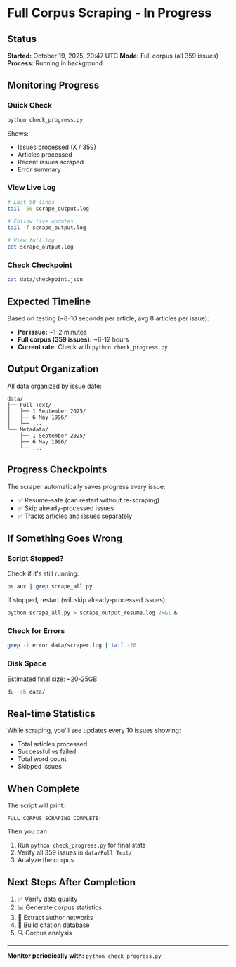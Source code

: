# Full Corpus Scraping - In Progress

## Status

**Started:** October 19, 2025, 20:47 UTC
**Mode:** Full corpus (all 359 issues)
**Process:** Running in background

## Monitoring Progress

### Quick Check

```bash
python check_progress.py
```

Shows:
- Issues processed (X / 359)
- Articles processed
- Recent issues scraped
- Error summary

### View Live Log

```bash
# Last 50 lines
tail -50 scrape_output.log

# Follow live updates
tail -f scrape_output.log

# View full log
cat scrape_output.log
```

### Check Checkpoint

```bash
cat data/checkpoint.json
```

## Expected Timeline

Based on testing (~8-10 seconds per article, avg 8 articles per issue):

- **Per issue:** ~1-2 minutes
- **Full corpus (359 issues):** ~6-12 hours
- **Current rate:** Check with `python check_progress.py`

## Output Organization

All data organized by issue date:

```
data/
├── Full Text/
│   ├── 1 September 2025/
│   ├── 6 May 1996/
│   └── ...
└── Metadata/
    ├── 1 September 2025/
    ├── 6 May 1996/
    └── ...
```

## Progress Checkpoints

The scraper automatically saves progress every issue:
- ✅ Resume-safe (can restart without re-scraping)
- ✅ Skip already-processed issues
- ✅ Tracks articles and issues separately

## If Something Goes Wrong

### Script Stopped?

Check if it's still running:
```bash
ps aux | grep scrape_all.py
```

If stopped, restart (will skip already-processed issues):
```bash
python scrape_all.py > scrape_output_resume.log 2>&1 &
```

### Check for Errors

```bash
grep -i error data/scraper.log | tail -20
```

### Disk Space

Estimated final size: ~20-25GB
```bash
du -sh data/
```

## Real-time Statistics

While scraping, you'll see updates every 10 issues showing:
- Total articles processed
- Successful vs failed
- Total word count
- Skipped issues

## When Complete

The script will print:
```
FULL CORPUS SCRAPING COMPLETE!
```

Then you can:
1. Run `python check_progress.py` for final stats
2. Verify all 359 issues in `data/Full Text/`
3. Analyze the corpus

## Next Steps After Completion

1. ✅ Verify data quality
2. 📊 Generate corpus statistics
3. 👥 Extract author networks
4. 📝 Build citation database
5. 🔍 Corpus analysis

---

**Monitor periodically with:** `python check_progress.py`
